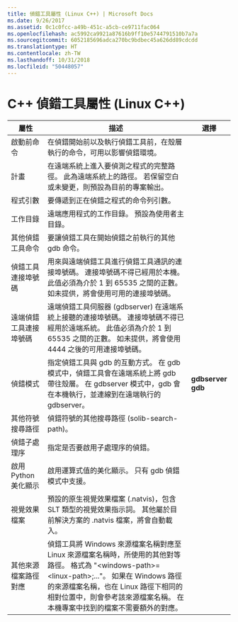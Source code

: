 ```yaml
---
title: 偵錯工具屬性 (Linux C++) | Microsoft Docs
ms.date: 9/26/2017
ms.assetid: 0c1c0fcc-a49b-451c-a5cb-ce9711fac064
ms.openlocfilehash: ac5992ca9921a87616b9ff10e5744791510b7a7a
ms.sourcegitcommit: 6052185696adca270bc9bdbec45a626dd89cdcdd
ms.translationtype: HT
ms.contentlocale: zh-TW
ms.lasthandoff: 10/31/2018
ms.locfileid: "50448057"
---
```

# <a name="c-debugging-properties-linux-c"></a>C++ 偵錯工具屬性 (Linux C++)

屬性 | 描述 | 選擇
--- | ---| ---
啟動前命令 | 在偵錯開始前以及執行偵錯工具前，在殼層執行的命令，可用以影響偵錯環境。
計畫 | 在遠端系統上進入要偵測之程式的完整路徑。 此為遠端系統上的路徑。 若保留空白或未變更，則預設為目前的專案輸出。
程式引數 | 要傳遞到正在偵錯之程式的命令列引數。
工作目錄 | 遠端應用程式的工作目錄。 預設為使用者主目錄。
其他偵錯工具命令 | 要讓偵錯工具在開始偵錯之前執行的其他 gdb 命令。
偵錯工具連接埠號碼 | 用來與遠端偵錯工具進行偵錯工具通訊的連接埠號碼。 連接埠號碼不得已經用於本機。 此值必須為介於 1 到 65535 之間的正數。 如未提供，將會使用可用的連接埠號碼。
遠端偵錯工具連接埠號碼 | 遠端偵錯工具伺服器 (gdbserver) 在遠端系統上接聽的連接埠號碼。 連接埠號碼不得已經用於遠端系統。 此值必須為介於 1 到 65535 之間的正數。 如未提供，將會使用 4444 之後的可用連接埠號碼。
偵錯模式 | 指定偵錯工具與 gdb 的互動方式。 在 gdb 模式中，偵錯工具會在遠端系統上將 gdb 帶往殼層。 在 gdbserver 模式中，gdb 會在本機執行，並連線到在遠端執行的 gdbserver。 | **gdbserver**<br>**gdb**<br>
其他符號搜尋路徑 | 偵錯符號的其他搜尋路徑 (solib-search-path)。
偵錯子處理序 | 指定是否要啟用子處理序的偵錯。
啟用 Python 美化顯示 | 啟用運算式值的美化顯示。 只有 gdb 偵錯模式中支援。
視覺效果檔案 | 預設的原生視覺效果檔案 (.natvis)，包含 SLT 類型的視覺效果指示詞。 其他屬於目前解決方案的 .natvis 檔案，將會自動載入。
其他來源檔案路徑對應 | 偵錯工具將 Windows 來源檔案名稱對應至 Linux 來源檔案名稱時，所使用的其他對等路徑。 格式為 "\<windows-path>=\<linux-path>;..."。 如果在 Windows 路徑的來源檔案名稱，也在 Linux 路徑下相同的相對位置中，則會參考該來源檔案名稱。 在本機專案中找到的檔案不需要額外的對應。
